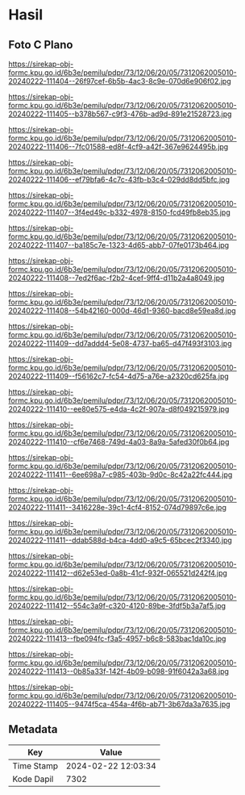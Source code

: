 # Hasil

## Foto C Plano

https://sirekap-obj-formc.kpu.go.id/6b3e/pemilu/pdpr/73/12/06/20/05/7312062005010-20240222-111404--26f97cef-6b5b-4ac3-8c9e-070d6e906f02.jpg

https://sirekap-obj-formc.kpu.go.id/6b3e/pemilu/pdpr/73/12/06/20/05/7312062005010-20240222-111405--b378b567-c9f3-476b-ad9d-891e21528723.jpg

https://sirekap-obj-formc.kpu.go.id/6b3e/pemilu/pdpr/73/12/06/20/05/7312062005010-20240222-111406--7fc01588-ed8f-4cf9-a42f-367e9624495b.jpg

https://sirekap-obj-formc.kpu.go.id/6b3e/pemilu/pdpr/73/12/06/20/05/7312062005010-20240222-111406--ef79bfa6-4c7c-43fb-b3c4-029dd8dd5bfc.jpg

https://sirekap-obj-formc.kpu.go.id/6b3e/pemilu/pdpr/73/12/06/20/05/7312062005010-20240222-111407--3f4ed49c-b332-4978-8150-fcd49fb8eb35.jpg

https://sirekap-obj-formc.kpu.go.id/6b3e/pemilu/pdpr/73/12/06/20/05/7312062005010-20240222-111407--ba185c7e-1323-4d65-abb7-07fe0173b464.jpg

https://sirekap-obj-formc.kpu.go.id/6b3e/pemilu/pdpr/73/12/06/20/05/7312062005010-20240222-111408--7ed2f6ac-f2b2-4cef-9ff4-d11b2a4a8049.jpg

https://sirekap-obj-formc.kpu.go.id/6b3e/pemilu/pdpr/73/12/06/20/05/7312062005010-20240222-111408--54b42160-000d-46d1-9360-bacd8e59ea8d.jpg

https://sirekap-obj-formc.kpu.go.id/6b3e/pemilu/pdpr/73/12/06/20/05/7312062005010-20240222-111409--dd7addd4-5e08-4737-ba65-d47f493f3103.jpg

https://sirekap-obj-formc.kpu.go.id/6b3e/pemilu/pdpr/73/12/06/20/05/7312062005010-20240222-111409--f56162c7-fc54-4d75-a76e-a2320cd625fa.jpg

https://sirekap-obj-formc.kpu.go.id/6b3e/pemilu/pdpr/73/12/06/20/05/7312062005010-20240222-111410--ee80e575-e4da-4c2f-907a-d8f049215979.jpg

https://sirekap-obj-formc.kpu.go.id/6b3e/pemilu/pdpr/73/12/06/20/05/7312062005010-20240222-111410--cf6e7468-749d-4a03-8a9a-5afed30f0b64.jpg

https://sirekap-obj-formc.kpu.go.id/6b3e/pemilu/pdpr/73/12/06/20/05/7312062005010-20240222-111411--6ee698a7-c985-403b-9d0c-8c42a22fc444.jpg

https://sirekap-obj-formc.kpu.go.id/6b3e/pemilu/pdpr/73/12/06/20/05/7312062005010-20240222-111411--3416228e-39c1-4cf4-8152-074d79897c6e.jpg

https://sirekap-obj-formc.kpu.go.id/6b3e/pemilu/pdpr/73/12/06/20/05/7312062005010-20240222-111411--ddab588d-b4ca-4dd0-a9c5-65bcec2f3340.jpg

https://sirekap-obj-formc.kpu.go.id/6b3e/pemilu/pdpr/73/12/06/20/05/7312062005010-20240222-111412--d62e53ed-0a8b-41cf-932f-065521d242f4.jpg

https://sirekap-obj-formc.kpu.go.id/6b3e/pemilu/pdpr/73/12/06/20/05/7312062005010-20240222-111412--554c3a9f-c320-4120-89be-3fdf5b3a7af5.jpg

https://sirekap-obj-formc.kpu.go.id/6b3e/pemilu/pdpr/73/12/06/20/05/7312062005010-20240222-111413--fbe094fc-f3a5-4957-b6c8-583bac1da10c.jpg

https://sirekap-obj-formc.kpu.go.id/6b3e/pemilu/pdpr/73/12/06/20/05/7312062005010-20240222-111413--0b85a33f-142f-4b09-b098-91f6042a3a68.jpg

https://sirekap-obj-formc.kpu.go.id/6b3e/pemilu/pdpr/73/12/06/20/05/7312062005010-20240222-111405--9474f5ca-454a-4f6b-ab71-3b67da3a7635.jpg


## Metadata

| Key        | Value               |
| ---------- | ------------------- |
| Time Stamp | 2024-02-22 12:03:34 |
| Kode Dapil | 7302                |



